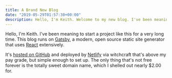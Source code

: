 ```yaml
---
title: A Brand New Blog
date: "2019-05-29T01:57:30+00:00"
description: Hello, I'm Keith. Welcome to my new blog. I've been meaning to start a project like this for a very long time.
---
```


Hello, I'm Keith. I've been meaning to start a project like this for a very long time. This blog runs on [Gatsby](https://www.gatsbyjs.org/ "GatsbyJS"), a modern, open source static site generator that uses [React](https://reactjs.org/ "ReactJS") extensively.

It's [hosted on GitHub](https://github.com/keithburgie/blog) and deployed by [Netlify](http://netlify.com/) via witchcraft that's above my pay grade, but simple enough to set up. The only thing that's not free forever is the totally sweet domain name, which I shelled out nearly $2.00 for.
